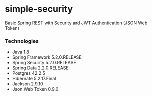 # simple-security
Basic Spring REST with Security and JWT Authentication (JSON Web Token)

### Technologies

* Java 1.8
* Spring Framework 5.2.0.RELEASE
* Spring Security 5.2.0.RELEASE
* Spring Data 2.2.0.RELEASE
* Postgres 42.2.5
* Hibernate 5.2.17.Final
* Jackson 2.9.10
* Json Web Token 0.9.0